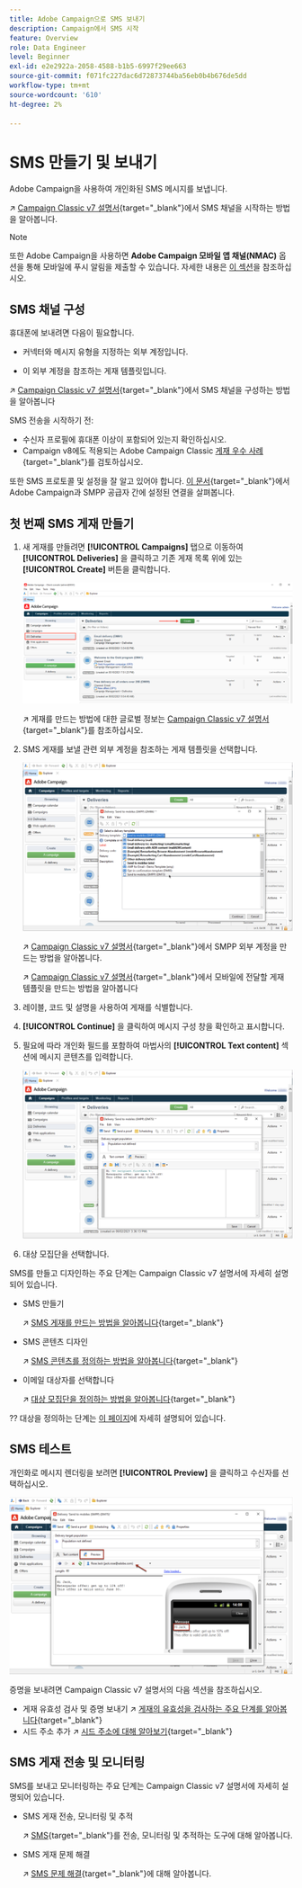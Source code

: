 ```yaml
---
title: Adobe Campaign으로 SMS 보내기
description: Campaign에서 SMS 시작
feature: Overview
role: Data Engineer
level: Beginner
exl-id: e2e2922a-2058-4588-b1b5-6997f29ee663
source-git-commit: f071fc227dac6d72873744ba56eb0b4b676de5dd
workflow-type: tm+mt
source-wordcount: '610'
ht-degree: 2%

---
```


# SMS 만들기 및 보내기

Adobe Campaign을 사용하여 개인화된 SMS 메시지를 보냅니다.

↗️ [Campaign Classic v7 설명서](https://experienceleague.adobe.com/docs/campaign-classic/using/sending-messages/sending-messages-on-mobiles/sms-channel.html){target=&quot;_blank&quot;}에서 SMS 채널을 시작하는 방법을 알아봅니다.

>[!NOTE]
>
>또한 Adobe Campaign을 사용하면 **Adobe Campaign 모바일 앱 채널(NMAC)** 옵션을 통해 모바일에 푸시 알림을 제출할 수 있습니다. 자세한 내용은 [이 섹션](push.md)을 참조하십시오.

## SMS 채널 구성

휴대폰에 보내려면 다음이 필요합니다.

* 커넥터와 메시지 유형을 지정하는 외부 계정입니다.

* 이 외부 계정을 참조하는 게재 템플릿입니다.

↗️ [Campaign Classic v7 설명서](https://experienceleague.adobe.com/docs/campaign-classic/using/sending-messages/sending-messages-on-mobiles/sms-set-up.html?lang=en#sending-messages){target=&quot;_blank&quot;}에서 SMS 채널을 구성하는 방법을 알아봅니다

SMS 전송을 시작하기 전:

* 수신자 프로필에 휴대폰 이상이 포함되어 있는지 확인하십시오.
* Campaign v8에도 적용되는 Adobe Campaign Classic [게재 우수 사례](https://experienceleague.adobe.com/docs/campaign-classic/using/sending-messages/key-steps-when-creating-a-delivery/delivery-bestpractices/delivery-best-practices.html?lang=en#sending-messages){target=&quot;_blank&quot;}를 검토하십시오.

또한 SMS 프로토콜 및 설정을 잘 알고 있어야 합니다. [이 문서](https://experienceleague.adobe.com/docs/campaign-classic/using/sending-messages/sending-messages-on-mobiles/sms-protocol.html?lang=en#sending-messages){target=&quot;_blank&quot;}에서 Adobe Campaign과 SMPP 공급자 간에 설정된 연결을 살펴봅니다.

## 첫 번째 SMS 게재 만들기

1. 새 게재를 만들려면 **[!UICONTROL Campaigns]** 탭으로 이동하여 **[!UICONTROL Deliveries]** 을 클릭하고 기존 게재 목록 위에 있는 **[!UICONTROL Create]** 버튼을 클릭합니다.

   ![](assets/delivery_step_1.png)

   ↗️ 게재를 만드는 방법에 대한 글로벌 정보는 [Campaign Classic v7 설명서](https://experienceleague.adobe.com/docs/campaign-classic/using/sending-messages/key-steps-when-creating-a-delivery/steps-about-delivery-creation-steps.html?lang=en#sending-messages){target=&quot;_blank&quot;}를 참조하십시오.

1. SMS 게재를 보낼 관련 외부 계정을 참조하는 게재 템플릿을 선택합니다.

   ![](assets/sms-template-list.png)

   ↗️ [Campaign Classic v7 설명서](https://experienceleague.adobe.com/docs/campaign-classic/using/sending-messages/sending-messages-on-mobiles/sms-set-up.html?lang=en#creating-an-smpp-external-account){target=&quot;_blank&quot;}에서 SMPP 외부 계정을 만드는 방법을 알아봅니다.

   ↗️ [Campaign Classic v7 설명서](https://experienceleague.adobe.com/docs/campaign-classic/using/sending-messages/sending-messages-on-mobiles/sms-set-up.html?lang=en#changing-the-delivery-template){target=&quot;_blank&quot;}에서 모바일에 전달할 게재 템플릿을 만드는 방법을 알아봅니다

1. 레이블, 코드 및 설명을 사용하여 게재를 식별합니다.

1. **[!UICONTROL Continue]** 을 클릭하여 메시지 구성 창을 확인하고 표시합니다.

1. 필요에 따라 개인화 필드를 포함하여 마법사의 **[!UICONTROL Text content]** 섹션에 메시지 콘텐츠를 입력합니다.

   ![](assets/sms-content.png)

1. 대상 모집단을 선택합니다.

SMS를 만들고 디자인하는 주요 단계는 Campaign Classic v7 설명서에 자세히 설명되어 있습니다.

* SMS 만들기

   ↗️ [SMS 게재를 만드는 방법을 알아봅니다](https://experienceleague.adobe.com/docs/campaign-classic/using/sending-messages/sending-messages-on-mobiles/sms-create.html?lang=en#sending-messages){target=&quot;_blank&quot;}

* SMS 콘텐츠 디자인

   ↗️ [SMS 콘텐츠를 정의하는 방법을 알아봅니다](https://experienceleague.adobe.com/docs/campaign-classic/using/sending-messages/sending-messages-on-mobiles/sms-create.html?lang=en#defining-the-sms-content){target=&quot;_blank&quot;}

* 이메일 대상자를 선택합니다

   ↗️ [대상 모집단을 정의하는 방법을 알아봅니다](https://experienceleague.adobe.com/docs/campaign-classic/using/sending-messages/key-steps-when-creating-a-delivery/steps-defining-the-target-population.html){target=&quot;_blank&quot;}

?? 대상을 정의하는 단계는 [이 페이지](../start/audiences.md)에 자세히 설명되어 있습니다.

## SMS 테스트

개인화로 메시지 렌더링을 보려면 **[!UICONTROL Preview]** 을 클릭하고 수신자를 선택하십시오.

![](assets/sms-preview.png)

증명을 보내려면 Campaign Classic v7 설명서의 다음 섹션을 참조하십시오.

* 게재 유효성 검사 및 증명 보내기
↗️ [게재의 유효성을 검사하는 주요 단계를 알아봅니다](https://experienceleague.adobe.com/docs/campaign-classic/using/sending-messages/key-steps-when-creating-a-delivery/steps-validating-the-delivery.html){target=&quot;_blank&quot;}
* 시드 주소 추가
↗️ [시드 주소에 대해 알아보기](https://experienceleague.adobe.com/docs/campaign-classic/using/sending-messages/using-seed-addresses/about-seed-addresses.html){target=&quot;_blank&quot;}

## SMS 게재 전송 및 모니터링

SMS를 보내고 모니터링하는 주요 단계는 Campaign Classic v7 설명서에 자세히 설명되어 있습니다.

* SMS 게재 전송, 모니터링 및 추적

   ↗️ [SMS](https://experienceleague.adobe.com/docs/campaign-classic/using/sending-messages/sending-messages-on-mobiles/sms-send.html?lang=en#sending-messages){target=&quot;_blank&quot;}를 전송, 모니터링 및 추적하는 도구에 대해 알아봅니다.

* SMS 게재 문제 해결

   ↗️ [SMS 문제 해결](https://experienceleague.adobe.com/docs/campaign-classic/using/sending-messages/sending-messages-on-mobiles/troubleshooting-sms.html?lang=en#sending-messages){target=&quot;_blank&quot;}에 대해 알아봅니다.
